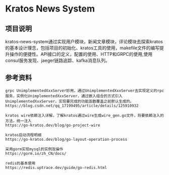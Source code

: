 # Kratos News System

## 项目说明

kratos-news-system通过实现用户模块，新闻文章模块，评论模块去探索kratos的基本设计理念，包括项目的初始化、kratos工具的使用，makefile文件的编写提升操作的便捷性。API接口的定义，配置的使用、HTTP和GRPC的使用,使用consul服务发现、jaeger链路追踪、kafka消息队列。

## 参考资料
```api
grpc UnimplementedXxxServer妙用，通过UnimplementedXxxServer去实现定义的rpc服务，实例化UnimplementedXxxServer，通过嵌入组合的方式引入UnimplementedXxxServer，实现要完成的功能函数覆盖之前默认生成的。
https://blog.csdn.net/qq_17199495/article/details/125910932

kratos wire依赖注入详解，了解kratos通过wire生成wire_gen.go文件，将要依赖注入的方法，统一注入
https://go-kratos.dev/blog/go-project-wire

kratos启动流程明细
https://go-kratos.dev/blog/go-layout-operation-process

采用gorm实现mysql的实例及操作
https://gorm.io/zh_CN/docs/

redis的基本使用
https://redis.uptrace.dev/guide/go-redis.html
```
